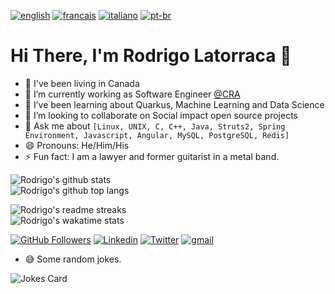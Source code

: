 [![english](https://img.shields.io/badge/Language-English-red)](https://github.com/rlatorraca/rlatorraca/blob/master/README.md)
[![francais](https://img.shields.io/badge/Language-Fran%C3%A7ais-blue)](README.fr.md)
[![italiano](https://img.shields.io/badge/Language-Italiano-green)](README.it.md)
[![pt-br](https://img.shields.io/badge/Language-Portugu%C3%AAs-brightgreen)](https://github.com/rlatorraca/rlatorraca/blob/master/README.pt-br.md)

# Hi There, I'm Rodrigo Latorraca  👋
- :house_with_garden: I've been living in Canada
- 🔭 I’m currently working as Software Engineer [@CRA](https://www.cra-arc.gc.ca/)
- 🌱 I’ve been learning about Quarkus, Machine Learning and Data Science
- 👯 I’m looking to collaborate on Social impact open source projects
- 💬 Ask me about `[Linux, UNIX, C, C++, Java, Struts2, Spring Environment, Javascript, Angular, MySQL, PostgreSQL, Redis]` 
- 😄 Pronouns: He/Him/His
- ⚡ Fun fact: I am a lawyer and former guitarist in a metal band.


![Rodrigo's github stats](https://github-readme-stats.vercel.app/api?username=rlatorraca&theme=dracula&show_icons=true)\
![Rodrigo's github top langs](https://github-readme-stats.vercel.app/api/top-langs/?username=rlatorraca&langs_count=10&hide=jupyter%20notebook&theme=dracula)

![Rodrigo's readme streaks](https://github-readme-streak-stats.herokuapp.com/?user=rlatorraca&theme=dracula&hide_border=false)\
![Rodrigo's wakatime stats](https://github-readme-stats.vercel.app/api/wakatime?username=rlatorraca&langs_count=8&theme=dracula&layout)



[![GitHub Followers](https://img.shields.io/github/followers/rlatorraca?style=flat&labelColor=0D0D0D&logo=Github&Color=white)](https://github.com/rlatorraca)
[![Linkedin](https://img.shields.io/badge/-LinkedIn-060606?style=flat&labelColor=0D0D0D&logo=Linkedin&Color=white)](https://www.linkedin.com/in/rodrigo-ls-pires/)
[![Twitter](https://img.shields.io/badge/-Twitter-060606?style=flat&labelColor=0D0D0D&logo=Twitter&Color=white)](https://twitter.com/)
[![gmail](https://img.shields.io/badge/Gmail-D14836?style=flat&logo=Gmail&logoColor=white)](mailto:rlatorraca@gmail.com)

- :sweat_smile: Some random jokes.

![Jokes Card](https://readme-jokes.vercel.app/api)
